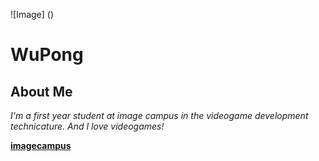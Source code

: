 
![Image]
()


# WuPong

## About Me
*I'm a first year student at image campus in the videogame development technicature. And I love videogames!*

[__imagecampus__](https://www.imagecampus.edu.ar/)
